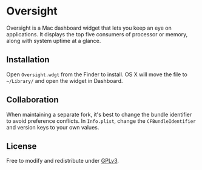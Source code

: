 # Oversight

Oversight is a Mac dashboard widget that lets you keep an eye on applications. It displays the top five consumers of processor or memory, along with system uptime at a glance.

## Installation

Open `Oversight.wdgt` from the Finder to install. OS X will move the file to `~/Library/` and open the widget in Dashboard.

## Collaboration

When maintaining a separate fork, it's best to change the bundle identifier to avoid preference conflicts. In `Info.plist`, change the `CFBundleIdentifier` and version keys to your own values.

## License

Free to modify and redistribute under [GPLv3](http://www.gnu.org/licenses/gpl.html).